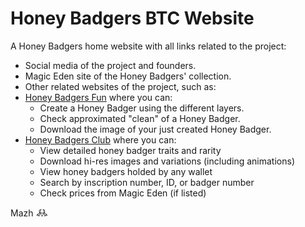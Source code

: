 # Honey Badgers BTC Website
A Honey Badgers home website with all links related to the project:

* Social media of the project and founders.
* Magic Eden site of the Honey Badgers' collection.
* Other related websites of the project, such as:
* [Honey Badgers Fun](https://honeybadgers.fun/) where you can:
    * Create a Honey Badger using the different layers.
    * Check approximated "clean" of a Honey Badger.
    * Download the image of your just created Honey Badger.
* [Honey Badgers Club](https://badgers.club/) where you can:
    * View detailed honey badger traits and rarity
    * Download hi-res images and variations (including animations)
    * View honey badgers holded by any wallet
    * Search by inscription number, ID, or badger number
    * Check prices from Magic Eden (if listed)

Mazh
𖢘

